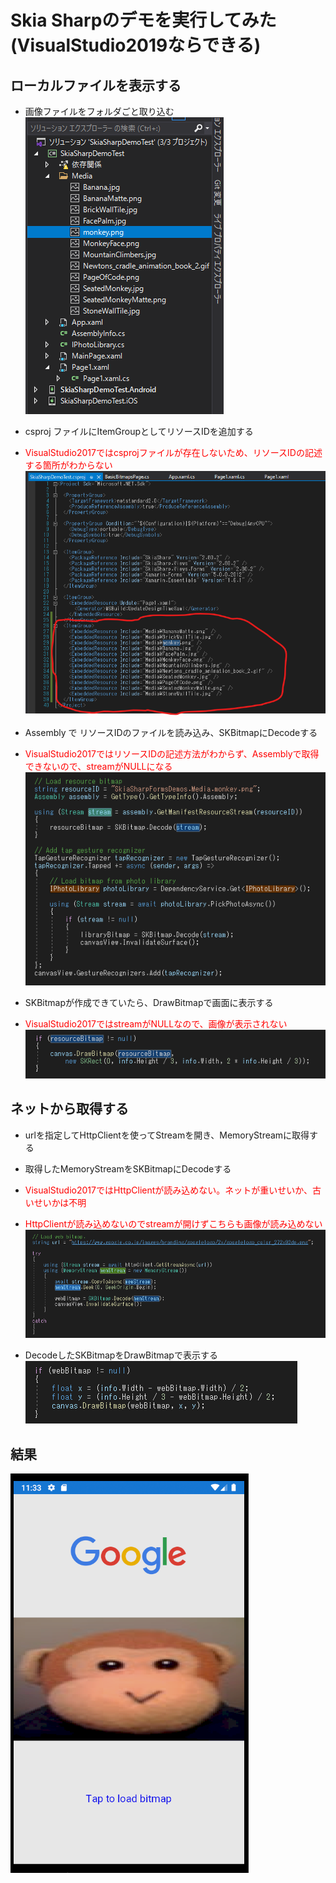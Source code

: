 # Skia Sharpのデモを実行してみた(VisualStudio2019ならできる)

## ローカルファイルを表示する

- 画像ファイルをフォルダごと取り込む  
![](./img/1.png)

- csproj ファイルにItemGroupとしてリソースIDを追加する  
- <font color="#FF0000">VisualStudio2017ではcsprojファイルが存在しないため、リソースIDの記述する箇所がわからない</font>  
![](./img/2.png)

- Assembly で リソースIDのファイルを読み込み、SKBitmapにDecodeする  
- <font color="#FF0000">VisualStudio2017ではリソースIDの記述方法がわからず、Assemblyで取得できないので、streamがNULLになる</font>  
![](./img/3.png)

- SKBitmapが作成できていたら、DrawBitmapで画面に表示する  
- <font color="#FF0000">VisualStudio2017ではstreamがNULLなので、画像が表示されない</font>  
![](./img/4.png)

## ネットから取得する

- urlを指定してHttpClientを使ってStreamを開き、MemoryStreamに取得する  
- 取得したMemoryStreamをSKBitmapにDecodeする  
- <font color="#FF0000">VisualStudio2017ではHttpClientが読み込めない。ネットが重いせいか、古いせいかは不明</font>  
- <font color="#FF0000">HttpClientが読み込めないのでstreamが開けずこちらも画像が読み込めない</font> 
![](./img/5.png)

- DecodeしたSKBitmapをDrawBitmapで表示する  
![](./img/6.png)

## 結果
![](./img/7.png)
